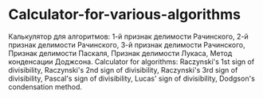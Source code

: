 # Calculator-for-various-algorithms
Калькулятор для алгоритмов: 1-й признак делимости Рачинского, 2-й признак делимости Рачинского, 3-й признак делимости Рачинского, Признак делимости Паскаля, Признак делимости Лукаса, Метод конденсации Доджсона.
Calculator for algorithms: Raczynski's 1st sign of divisibility, Raczynski's 2nd sign of divisibility, Raczynski's 3rd sign of divisibility, Pascal's sign of divisibility, Lucas' sign of divisibility, Dodgson's condensation method.

